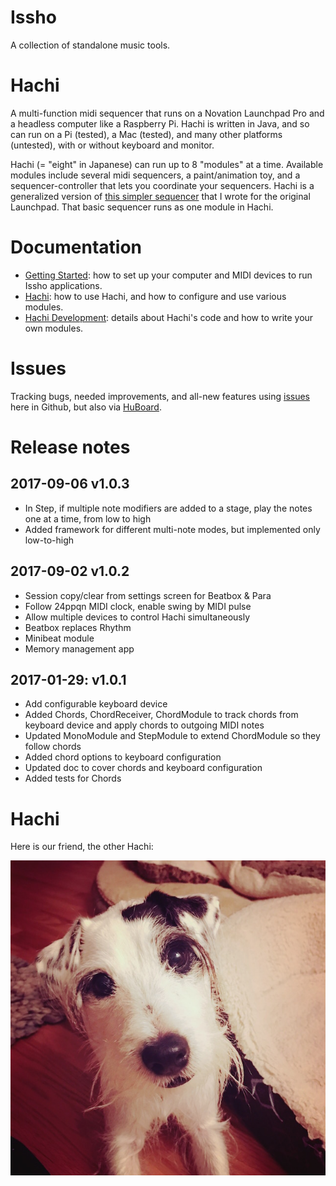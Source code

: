 # Issho
A collection of standalone music tools.

# Hachi
A multi-function midi sequencer that runs on a Novation Launchpad Pro and a headless computer 
like a Raspberry Pi. Hachi is written in Java, and so can run on a Pi (tested), 
a Mac (tested), and many other platforms (untested), with or without keyboard and monitor.

Hachi (= "eight" in Japanese) can run up to 8 "modules" at a time. Available modules 
include several midi sequencers, a paint/animation toy, and a sequencer-controller that 
lets you coordinate your sequencers. Hachi is a generalized version 
of [this simpler sequencer](https://github.com/perkowitz/sequence) 
that I wrote for the original Launchpad. 
That basic sequencer runs as one module in Hachi.

# Documentation

- [Getting Started](doc/getting-started.md): how to set up your computer and MIDI devices to run Issho applications.
- [Hachi](doc/hachi/hachi.md): how to use Hachi, and how to configure and use various modules.
- [Hachi Development](doc/hachi/development.md): details about Hachi's code and how to write your own modules. 

# Issues

Tracking bugs, needed improvements, and all-new features using [issues](https://github.com/perkowitz/issho/issues) 
here in Github, but also via [HuBoard](https://huboard.com/perkowitz/issho#/milestones). 

# Release notes

## 2017-09-06 v1.0.3
- In Step, if multiple note modifiers are added to a stage, play the notes one at a time, from low to high
- Added framework for different multi-note modes, but implemented only low-to-high

## 2017-09-02 v1.0.2
- Session copy/clear from settings screen for Beatbox & Para
- Follow 24ppqn MIDI clock, enable swing by MIDI pulse
- Allow multiple devices to control Hachi simultaneously
- Beatbox replaces Rhythm
- Minibeat module
- Memory management app

## 2017-01-29: v1.0.1

- Add configurable keyboard device
- Added Chords, ChordReceiver, ChordModule to track chords from keyboard device and apply chords to outgoing MIDI notes
- Updated MonoModule and StepModule to extend ChordModule so they follow chords
- Added chord options to keyboard configuration
- Updated doc to cover chords and keyboard configuration
- Added tests for Chords

# Hachi

Here is our friend, the other Hachi: 

![The Other Hachi](doc/hachi/hachi-face.jpg)